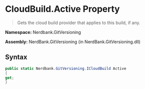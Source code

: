 # CloudBuild.Active Property
> Gets the cloud build provider that applies to this build, if any.

**Namespace:** Nerdbank.GitVersioning

**Assembly:** NerdBank.GitVersioning (in NerdBank.GitVersioning.dll)
## Syntax
~~~~csharp
public static Nerdbank.GitVersioning.ICloudBuild Active
{
get;
}
~~~~
